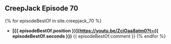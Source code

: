 ## CreepJack Episode 70

{% for episodeBestOf in site.creepjack_70 %}
* **[{{ episodeBestOf.position }}](https://youtu.be/ZciOaa8atm0?t={{ episodeBestOf.seconds }})** {{ episodeBestOf.comment }}
{% endfor %}